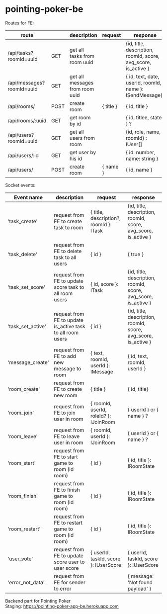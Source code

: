 # pointing-poker-be

Routes for FE:

| route                     | | description                     | request | response |
| ------------------------- | - | ------------------------------- | -------- | --------- |
| /api/tasks?roomId=uuid    | GET | get all tasks from room uuid    |  | {id, title, description, roomId, score, avg_score, is_active } |
| /api/messages?roomId=uuid | GET | get all messages from room uuid |  | { id, text,  date, userId, roomId, name }: ISendMessage[] |
| /api/rooms/               | POST | create room                     | { title } | { id, title } |
| /api/rooms/:uuid          | GET | get room by id                  |  | { id, titlee, state? } ? |
| /api/users?roomId=uuid    | GET | get all users from room       | | {id, role, name, roomId} : IUser[] |
| /api/users/:id            | GET| get user by his id              |  | { id: number, name: string } |
| /api/users/               | POST | create room                     | { name } | { id, name } |

Socket events:

| Event name        | description                                                |  request | response  |
| ----------------- | ---------------------------------------------------------- | -------- | --------- |
| 'task_create'     | request from FE to create task to room                     | { title, description?, roomId }: ITask | {id, title, description, roomId, score, avg_score, is_active } |
| 'task_delete'     | request from FE to delete task to all users                | { id } | { true } |
| 'task_set_score'  | request from FE to update score task to all room users     | { id, score }: ITask | {id, title, description, roomId, score, avg_score, is_active } |
| 'task_set_active' | request from FE to update is_active task to all room users | { id } | {id, title, description, roomId, score, avg_score, is_active } |
| 'message_create'  | request from FE to add new message to room                 | { text, roomId, userId }: IMessage | { id, text, roomId, userId } |
| 'room_create'     | request from FE to create new room                         | { title } | { id, title} |
| 'room_join'       | request from FE to join user in room                       | { roomId, userId, roleId? }: IJoinRoom | { userId } or { name } ? |
| 'room_leave'      | request from FE to leave user in room                      | { roomId, userId }: IJoinRoom | { userId } or { name } ? |
| 'room_start'      | request from FE to start game to room (id room)            | { id } | { id, title }: IRoomState |
| 'room_finish'     | request from FE to finish game to room (id room)           | { id } | { id, title }: IRoomState |
| 'room_restart'    | request from FE to restart game to room (id room)          | { id } | { id, title }: IRoomState |
| 'user_vote'        | request from FE to update score user to user score        | { userId, taskId, score }: IUserScore | { userId, taskId, score }: IUserScore |
| 'error_not_data' | request from FE for sender to error | | { message: 'Not found payload' } |

Backend part for Pointing Poker  
Staging: https://pointing-poker-app-be.herokuapp.com
